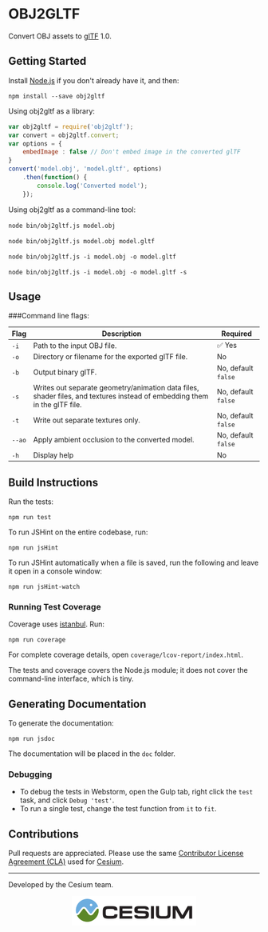 # OBJ2GLTF

Convert OBJ assets to [glTF](https://www.khronos.org/gltf) 1.0.

## Getting Started

Install [Node.js](https://nodejs.org/en/) if you don't already have it, and then:
```
npm install --save obj2gltf
```
Using obj2gltf as a library:
```javascript
var obj2gltf = require('obj2gltf');
var convert = obj2gltf.convert;
var options = {
    embedImage : false // Don't embed image in the converted glTF
}
convert('model.obj', 'model.gltf', options)
    .then(function() {
        console.log('Converted model');
    });
```
Using obj2gltf as a command-line tool:

`node bin/obj2gltf.js model.obj`

`node bin/obj2gltf.js model.obj model.gltf`

`node bin/obj2gltf.js -i model.obj -o model.gltf`

`node bin/obj2gltf.js -i model.obj -o model.gltf -s`


## Usage

###Command line flags:

|Flag|Description|Required|
|----|-----------|--------|
|`-i`|Path to the input OBJ file.| :white_check_mark: Yes|
|`-o`|Directory or filename for the exported glTF file.|No|
|`-b`|Output binary glTF.|No, default `false`|
|`-s`|Writes out separate geometry/animation data files, shader files, and textures instead of embedding them in the glTF file.|No, default `false`|
|`-t`|Write out separate textures only.|No, default `false`|
|`--ao`|Apply ambient occlusion to the converted model.|No, default `false`|
|`-h`|Display help|No|

## Build Instructions

Run the tests:
```
npm run test
```
To run JSHint on the entire codebase, run:
```
npm run jsHint
```
To run JSHint automatically when a file is saved, run the following and leave it open in a console window:
```
npm run jsHint-watch
```

### Running Test Coverage

Coverage uses [istanbul](https://github.com/gotwarlost/istanbul).  Run:
```
npm run coverage
```
For complete coverage details, open `coverage/lcov-report/index.html`.

The tests and coverage covers the Node.js module; it does not cover the command-line interface, which is tiny.

## Generating Documentation

To generate the documentation:
```
npm run jsdoc
```

The documentation will be placed in the `doc` folder.

### Debugging

* To debug the tests in Webstorm, open the Gulp tab, right click the `test` task, and click `Debug 'test'`.
* To run a single test, change the test function from `it` to `fit`.

## Contributions

Pull requests are appreciated.  Please use the same [Contributor License Agreement (CLA)](https://github.com/AnalyticalGraphicsInc/cesium/blob/master/CONTRIBUTING.md) used for [Cesium](http://cesiumjs.org/).

---

Developed by the Cesium team.
<p align="center">
<a href="http://cesiumjs.org/"><img src="doc/cesium.png" onerror="this.src='cesium.png'"/></a>
</p>
